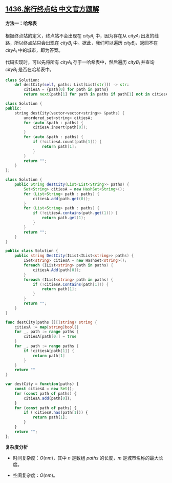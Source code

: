 ## [1436.旅行终点站 中文官方题解](https://leetcode.cn/problems/destination-city/solutions/100000/lu-xing-zhong-dian-zhan-by-leetcode-solu-pscd)

#### 方法一：哈希表

根据终点站的定义，终点站不会出现在 $\textit{cityA}_i$ 中，因为存在从 $\textit{cityA}_i$ 出发的线路，所以终点站只会出现在 $\textit{cityB}_i$ 中。据此，我们可以遍历 $\textit{cityB}_i$，返回不在 $\textit{cityA}_i$ 中的城市，即为答案。

代码实现时，可以先将所有 $\textit{cityA}_i$ 存于一哈希表中，然后遍历 $\textit{cityB}_i$ 并查询 $\textit{cityB}_i$ 是否在哈希表中。

```Python [sol1-Python3]
class Solution:
    def destCity(self, paths: List[List[str]]) -> str:
        citiesA = {path[0] for path in paths}
        return next(path[1] for path in paths if path[1] not in citiesA)
```

```C++ [sol1-C++]
class Solution {
public:
    string destCity(vector<vector<string>> &paths) {
        unordered_set<string> citiesA;
        for (auto &path : paths) {
            citiesA.insert(path[0]);
        }
        for (auto &path : paths) {
            if (!citiesA.count(path[1])) {
                return path[1];
            }
        }
        return "";
    }
};
```

```Java [sol1-Java]
class Solution {
    public String destCity(List<List<String>> paths) {
        Set<String> citiesA = new HashSet<String>();
        for (List<String> path : paths) {
            citiesA.add(path.get(0));
        }
        for (List<String> path : paths) {
            if (!citiesA.contains(path.get(1))) {
                return path.get(1);
            }
        }
        return "";
    }
}
```

```C# [sol1-C#]
public class Solution {
    public string DestCity(IList<IList<string>> paths) {
        ISet<string> citiesA = new HashSet<string>();
        foreach (IList<string> path in paths) {
            citiesA.Add(path[0]);
        }
        foreach (IList<string> path in paths) {
            if (!citiesA.Contains(path[1])) {
                return path[1];
            }
        }
        return "";
    }
}
```

```go [sol1-Golang]
func destCity(paths [][]string) string {
    citiesA := map[string]bool{}
    for _, path := range paths {
        citiesA[path[0]] = true
    }
    for _, path := range paths {
        if !citiesA[path[1]] {
            return path[1]
        }
    }
    return ""
}
```

```JavaScript [sol1-JavaScript]
var destCity = function(paths) {
    const citiesA = new Set();
    for (const path of paths) {
        citiesA.add(path[0]);
    }
    for (const path of paths) {
        if (!citiesA.has(path[1])) {
            return path[1];
        }
    }
    return "";
};
```

**复杂度分析**

- 时间复杂度：$O(nm)$，其中 $n$ 是数组 $\textit{paths}$ 的长度，$m$ 是城市名称的最大长度。

- 空间复杂度：$O(nm)$。